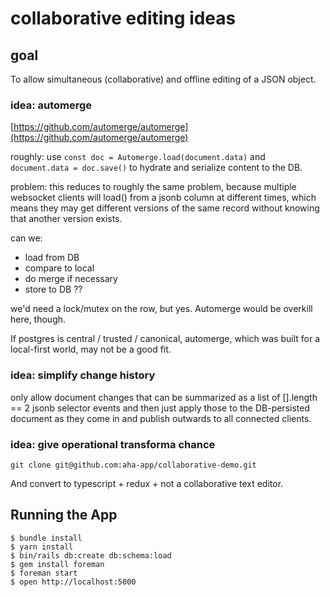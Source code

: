 # collaborative editing ideas

## goal

To allow simultaneous (collaborative) and offline editing of a JSON object.

### idea: automerge

[https://github.com/automerge/automerge](https://github.com/automerge/automerge)

roughly: use `const doc = Automerge.load(document.data)` and `document.data = doc.save()` to hydrate and serialize content to the DB.

problem: this reduces to roughly the same problem, because multiple websocket clients will load() from a jsonb column at different times, which means they may get different versions of the same record without knowing that another version exists.

can we:

- load from DB
- compare to local
- do merge if necessary
- store to DB
  ??

we'd need a lock/mutex on the row, but yes. Automerge would be overkill here, though.

If postgres is central / trusted / canonical, automerge, which was built for a local-first world, may not be a good fit.

### idea: simplify change history

only allow document changes that can be summarized as a list of [].length == 2 jsonb selector events and then just apply those to the DB-persisted document as they come in and publish outwards to all connected clients.

### idea: give operational transforma chance

    git clone git@github.com:aha-app/collaborative-demo.git

And convert to typescript + redux + not a collaborative text editor.

## Running the App

```console
$ bundle install
$ yarn install
$ bin/rails db:create db:schema:load
$ gem install foreman
$ foreman start
$ open http://localhost:5000
```

